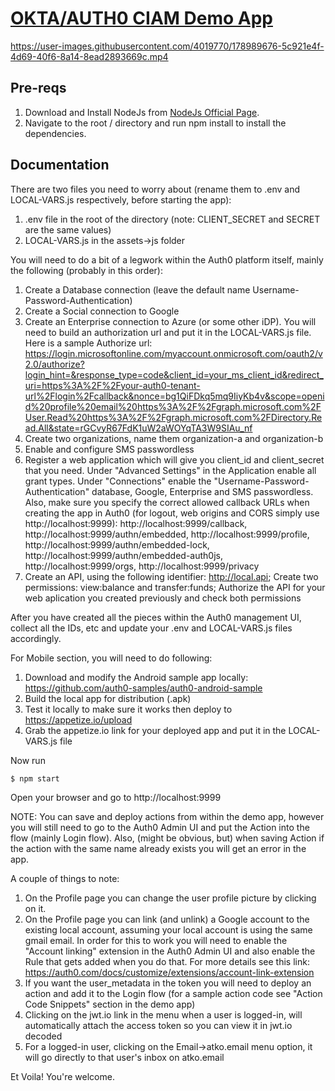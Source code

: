 # [OKTA/AUTH0 CIAM Demo App](https://okta.com)

https://user-images.githubusercontent.com/4019770/178989676-5c921e4f-4d69-40f6-8a14-8ead2893669c.mp4

## Pre-reqs

1. Download and Install NodeJs from [NodeJs Official Page](https://nodejs.org/en/download/).
2. Navigate to the root / directory and run npm install to install the dependencies.

## Documentation
There are two files you need to worry about (rename them to .env and LOCAL-VARS.js respectively, before starting the app):
1. .env file in the root of the directory (note: CLIENT_SECRET and SECRET are the same values)
2. LOCAL-VARS.js in the assets->js folder 


You will need to do a bit of a legwork within the Auth0 platform itself, mainly the following (probably in this order):
1. Create a Database connection (leave the default name Username-Password-Authentication)
2. Create a Social connection to Google
3. Create an Enterprise connection to Azure (or some other iDP). You will need to build an authorization url and put it in the LOCAL-VARS.js file. Here is a sample Authorize url: 
https://login.microsoftonline.com/myaccount.onmicrosoft.com/oauth2/v2.0/authorize?login_hint=&response_type=code&client_id=your_ms_client_id&redirect_uri=https%3A%2F%2Fyour-auth0-tenant-url%2Flogin%2Fcallback&nonce=bg1QiFDkq5mq9IiyKb4v&scope=openid%20profile%20email%20https%3A%2F%2Fgraph.microsoft.com%2FUser.Read%20https%3A%2F%2Fgraph.microsoft.com%2FDirectory.Read.All&state=rGCvyR67FdK1uW2aWOYqTA3W9SIAu_nf
4. Create two organizations, name them organization-a and organization-b
5. Enable and configure SMS passwordless
6. Register a web application which will give you client_id and client_secret that you need. Under "Advanced Settings" in the Application enable all grant types. Under "Connections" enable the "Username-Password-Authentication" database, Google, Enterprise and SMS passwordless. Also, make sure you specify the correct allowed callback URLs when creating the app in Auth0 (for logout, web origins and CORS simply use http://localhost:9999):
http://localhost:9999/callback, http://localhost:9999/authn/embedded, http://localhost:9999/profile, http://localhost:9999/authn/embedded-lock, http://localhost:9999/authn/embedded-auth0js, http://localhost:9999/orgs, http://localhost:9999/privacy
7. Create an API, using the following identifier: http://local.api; Create two permissions: view:balance and transfer:funds; Authorize the API for your web aplication you created previously and check both permissions


After you have created all the pieces within the Auth0 management UI, collect all the IDs, etc and update your .env and LOCAL-VARS.js files accordingly.

For Mobile section, you will need to do following:
1. Download and modify the Android sample app locally: https://github.com/auth0-samples/auth0-android-sample
2. Build the local app for distribution (.apk)
3. Test it locally to make sure it works then deploy to https://appetize.io/upload
4. Grab the appetize.io link for your deployed app and put it in the LOCAL-VARS.js file

Now run
```bash
$ npm start
```
Open your browser and go to http://localhost:9999

NOTE: You can save and deploy actions from within the demo app, however you will still need to go to the Auth0 Admin UI and put the Action into the flow (mainly Login flow). Also, (might be obvious, but) when saving Action if the action with the same name already exists you will get an error in the app.

A couple of things to note:
1. On the Profile page you can change the user profile picture by clicking on it. 
2. On the Profile page you can link (and unlink) a Google account to the existing local account, assuming your local account is using the same gmail email. In order for this to work you will need to enable the "Account linking" extension in the Auth0 Admin UI and also enable the Rule that gets added when you do that. For more details see this link: https://auth0.com/docs/customize/extensions/account-link-extension
3. If you want the user_metadata in the token you will need to deploy an action and add it to the Login flow (for a sample action code see "Action Code Snippets" section in the demo app)
4. Clicking on the jwt.io link in the menu when a user is logged-in, will automatically attach the access token so you can view it in jwt.io decoded
5. For a logged-in user, clicking on the Email->atko.email menu option, it will go directly to that user's inbox on atko.email

Et Voila! You're welcome.
